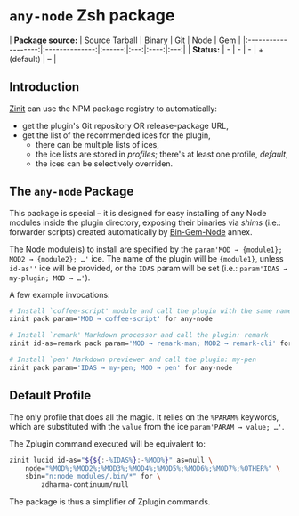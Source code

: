 # `any-node` Zsh package

| **Package source:** | Source Tarball | Binary | Git | Node | Gem
| |:-------------------:|:--------------:|:------:|:---:|:----:|:---:|
| **Status:**         |        -       |  -     |  -  |  + <br> (default)
|  –  |

## Introduction

[Zinit](https://github.com/zdharma-continuum/zinit) can use the NPM package registry
to automatically:

- get the plugin's Git repository OR release-package URL,
- get the list of the recommended ices for the plugin,
    - there can be multiple lists of ices,
    - the ice lists are stored in *profiles*; there's at least one profile, *default*,
    - the ices can be selectively overriden.

## The `any-node` Package

This package is special – it is designed for easy installing of any Node modules
inside the plugin directory, exposing their binaries via *shims* (i.e.: forwarder
scripts)  created automatically by
[Bin-Gem-Node](https://github.com/zdharma-continuum/zinit-annex-bin-gem-node) annex.

The Node module(s) to install are specified by the `param'MOD → {module1}; MOD2
→ {module2}; …'` ice. The name of the plugin will be `{module1}`, unless
`id-as''` ice will be provided, or the `IDAS` param will be set (i.e.:
`param'IDAS → my-plugin; MOD → …'`).

A few example invocations:

```zsh
# Install `coffee-script' module and call the plugin with the same name
zinit pack param='MOD → coffee-script' for any-node

# Install `remark' Markdown processor and call the plugin: remark
zinit id-as=remark pack param='MOD → remark-man; MOD2 → remark-cli' for any-node

# Install `pen' Markdown previewer and call the plugin: my-pen
zinit pack param='IDAS → my-pen; MOD → pen' for any-node
```

## Default Profile

The only profile that does all the magic. It relies on the `%PARAM%` keywords,
which are substituted with the `value` from the ice `param'PARAM → value; …'`.

The Zplugin command executed will be equivalent to:

```zsh
zinit lucid id-as="${${:-%IDAS%}:-%MOD%}" as=null \
    node="%MOD%;%MOD2%;%MOD3%;%MOD4%;%MOD5%;%MOD6%;%MOD7%;%OTHER%" \
    sbin="n:node_modules/.bin/*" for \
        zdharma-continuum/null
```

The package is thus a simplifier of Zplugin commands.

<!-- vim:set ft=markdown tw=80 fo+=an1 autoindent: -->
